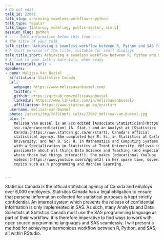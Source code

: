 ```yaml
---
# Do not edit
talk_id: 22082
talk_slug: achieving-seamless-workflow-r-python
talk_type: regular
talk_tags: [interop, modeling, public-sector, story]
session_slug: python
# ---- Edit information below this line ----
# The title of your talk
talk_title: "Achieving a seamless workflow between R, Python and SAS from within RStudio"
# A short version of the title, suitable for small displays
talk_title_short: Achieving a seamless workflow between R, Python and SAS from within RStudio
# A link to your talk's materials, when ready
talk_materials_url: ~
speakers:
- name: Melissa Van Bussel
  affiliation: Statistics Canada
  url:
    webpage: https://www.melissavanbussel.com/
    twitter: ~
    github: https://github.com/melissavanbussel
    linkedin: https://www.linkedin.com/in/melissavanbussel/
    affiliation: https://www.statcan.gc.ca/en/start
  username: melissa-van-bussel
  photo: /assets/img/2022Conf/_talks/22082_melissa-van-bussel.jpg
  bio: |+
    Melissa Van Bussel is an accredited [Associate Statistician](https://
    ssc.ca/en/accreditation) (A. Stat.) and an Analyst at [Statistics
    Canada](https://www.statcan.gc.ca/en/start), Canada's official
    statistical agency. She completed her M. Sc. in Statistics at Carleton
    University, and her B. Sc. H. in Mathematics and Computing Systems
    with a Specialization in Statistics at Trent University. Melissa is
    passionate about all things Data Science and Teaching (and especially
    where those two things interact!). She makes [educational YouTube
    videos](https://www.youtube.com/c/ggnot2) in her spare time, covering
    topics such as R programming and Machine Learning.


---
```


<!-- ABSTRACT ----
Please write abstract below. You may use simple markdown (links, code style, bold, italics)
-->

Statistics Canada is the official statistical agency of Canada and employs
over 6,000 employees. Statistics Canada has a legal obligation to ensure
that personal information collected for statistical purposes is kept strictly
confidential. An internal system which prevents the release of confidential
information is only implemented in SAS. As such, many Analysts and Data
Scientists at Statistics Canada must use the SAS programming language as part of
their workflow. It is therefore imperative to find ways to work with open source
programming languages and SAS seamlessly. I will present a method for achieving
a harmonious workflow between R, Python, and SAS, all within RStudio.
